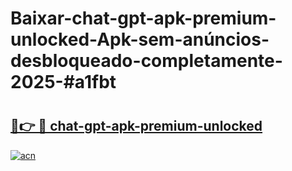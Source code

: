 # Baixar-chat-gpt-apk-premium-unlocked-Apk-sem-anúncios-desbloqueado-completamente-2025-#a1fbt

# <h2><a href="https://ainizakaria.my?title=chat-gpt-apk-premium-unlocked&ref=24M">🔗👉 🔴 chat-gpt-apk-premium-unlocked</a></h2>

[![acn](https://github.com/user-attachments/assets/0f9c940e-d8b0-45ae-aac7-cd30a18b3e1c)](https://ainizakaria.my?title=chat-gpt-apk-premium-unlocked&ref=24M)

